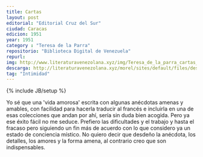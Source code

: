 ```yaml
---
title: Cartas
layout: post
editorial: "Editorial Cruz del Sur"
ciudad: Caracas
edicion: 1951
year: 1951
category : "Teresa de la Parra"
repositorio: "Biblioteca Digital de Venezuela"
repurl: 
img: http://www.literaturavenezolana.xyz/img/Teresa_de_la_parra_cartas_literatura_venezolana.jpg
descarga: http://literaturavenezolana.xyz/morel/sites/default/files/descargas/Teresa_de_la_parra_cartas_literatura_venezolana.pdf
tag: "Intimidad"
---
```

{% include JB/setup %}

Yo sé que una 'vida amorosa' escrita con algunas anécdotas amenas y amables, con facilidad para hacerla traducir al francés e incluirla en una de esas colecciones que andan por ahí, sería sin duda bien acogida. Pero ya ese éxito fácil no me seduce. Prefiero las dificultades y el trabajo y hasta el fracaso pero siguiendo un fin más de acuerdo con lo que considero ya un estado de conciencia místico. No quiero decir que desdeño la anécdota, los detalles, los amores y la forma amena, al contrario creo que son indispensables.